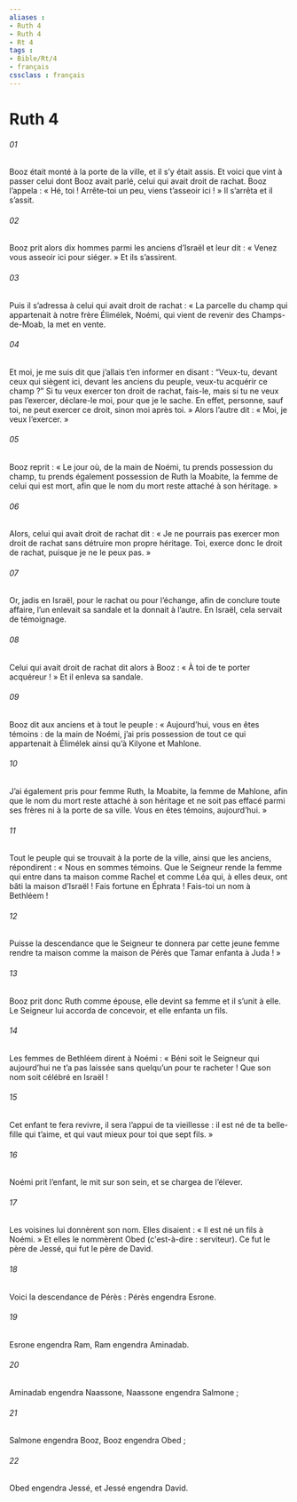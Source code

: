 ```yaml
---
aliases : 
- Ruth 4
- Ruth 4
- Rt 4
tags : 
- Bible/Rt/4
- français
cssclass : français
---
```


# Ruth 4

###### 01
Booz était monté à la porte de la ville, et il s’y était assis. Et voici que vint à passer celui dont Booz avait parlé, celui qui avait droit de rachat. Booz l’appela : « Hé, toi ! Arrête-toi un peu, viens t’asseoir ici ! » Il s’arrêta et il s’assit.
###### 02
Booz prit alors dix hommes parmi les anciens d’Israël et leur dit : « Venez vous asseoir ici pour siéger. » Et ils s’assirent.
###### 03
Puis il s’adressa à celui qui avait droit de rachat : « La parcelle du champ qui appartenait à notre frère Élimélek, Noémi, qui vient de revenir des Champs-de-Moab, la met en vente.
###### 04
Et moi, je me suis dit que j’allais t’en informer en disant : “Veux-tu, devant ceux qui siègent ici, devant les anciens du peuple, veux-tu acquérir ce champ ?” Si tu veux exercer ton droit de rachat, fais-le, mais si tu ne veux pas l’exercer, déclare-le moi, pour que je le sache. En effet, personne, sauf toi, ne peut exercer ce droit, sinon moi après toi. » Alors l’autre dit : « Moi, je veux l’exercer. »
###### 05
Booz reprit : « Le jour où, de la main de Noémi, tu prends possession du champ, tu prends également possession de Ruth la Moabite, la femme de celui qui est mort, afin que le nom du mort reste attaché à son héritage. »
###### 06
Alors, celui qui avait droit de rachat dit : « Je ne pourrais pas exercer mon droit de rachat sans détruire mon propre héritage. Toi, exerce donc le droit de rachat, puisque je ne le peux pas. »
###### 07
Or, jadis en Israël, pour le rachat ou pour l’échange, afin de conclure toute affaire, l’un enlevait sa sandale et la donnait à l’autre. En Israël, cela servait de témoignage.
###### 08
Celui qui avait droit de rachat dit alors à Booz : « À toi de te porter acquéreur ! » Et il enleva sa sandale.
###### 09
Booz dit aux anciens et à tout le peuple : « Aujourd’hui, vous en êtes témoins : de la main de Noémi, j’ai pris possession de tout ce qui appartenait à Élimélek ainsi qu’à Kilyone et Mahlone.
###### 10
J’ai également pris pour femme Ruth, la Moabite, la femme de Mahlone, afin que le nom du mort reste attaché à son héritage et ne soit pas effacé parmi ses frères ni à la porte de sa ville. Vous en êtes témoins, aujourd’hui. »
###### 11
Tout le peuple qui se trouvait à la porte de la ville, ainsi que les anciens, répondirent : « Nous en sommes témoins. Que le Seigneur rende la femme qui entre dans ta maison comme Rachel et comme Léa qui, à elles deux, ont bâti la maison d’Israël !
Fais fortune en Éphrata !
Fais-toi un nom à Bethléem !
###### 12
Puisse la descendance que le Seigneur te donnera par cette jeune femme rendre ta maison comme la maison de Pérès que Tamar enfanta à Juda ! »
###### 13
Booz prit donc Ruth comme épouse, elle devint sa femme et il s’unit à elle. Le Seigneur lui accorda de concevoir, et elle enfanta un fils.
###### 14
Les femmes de Bethléem dirent à Noémi : « Béni soit le Seigneur qui aujourd’hui ne t’a pas laissée sans quelqu’un pour te racheter ! Que son nom soit célébré en Israël !
###### 15
Cet enfant te fera revivre, il sera l’appui de ta vieillesse : il est né de ta belle-fille qui t’aime, et qui vaut mieux pour toi que sept fils. »
###### 16
Noémi prit l’enfant, le mit sur son sein, et se chargea de l’élever.
###### 17
Les voisines lui donnèrent son nom. Elles disaient : « Il est né un fils à Noémi. » Et elles le nommèrent Obed (c'est-à-dire : serviteur). Ce fut le père de Jessé, qui fut le père de David.
###### 18
Voici la descendance de Pérès :
Pérès engendra Esrone.
###### 19
Esrone engendra Ram,
Ram engendra Aminadab.
###### 20
Aminadab engendra Naassone,
Naassone engendra Salmone ;
###### 21
Salmone engendra Booz,
Booz engendra Obed ;
###### 22
Obed engendra Jessé,
et Jessé engendra David.
